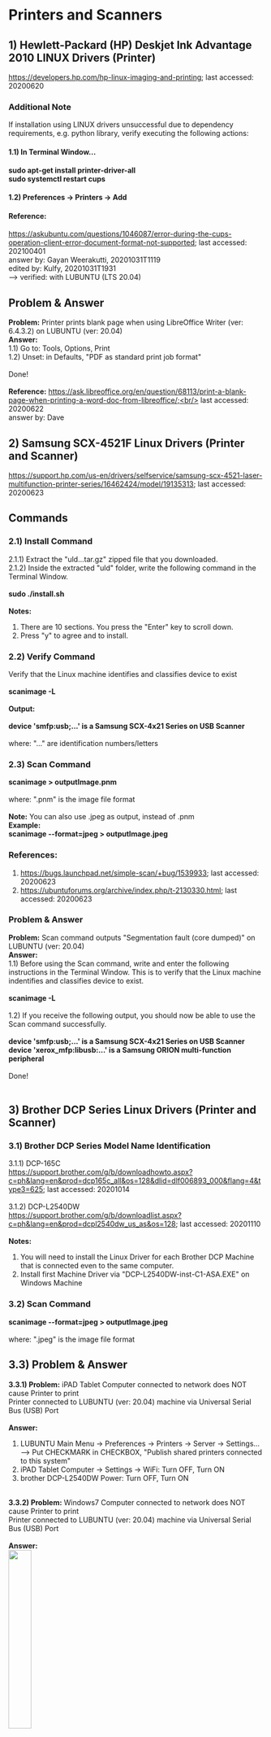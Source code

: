 # Printers and Scanners
## 1) Hewlett-Packard (HP) Deskjet Ink Advantage 2010 LINUX Drivers (Printer)
https://developers.hp.com/hp-linux-imaging-and-printing; last accessed: 20200620

### Additional Note
If installation using LINUX drivers unsuccessful due to dependency requirements, e.g. python library, verify executing the following actions:<br/>
#### 1.1) In Terminal Window... <br/>
<b>sudo apt-get install printer-driver-all</b><br/>
<b>sudo systemctl restart cups</b>

#### 1.2) Preferences -> Printers -> Add<br/>

#### Reference:
https://askubuntu.com/questions/1046087/error-during-the-cups-operation-client-error-document-format-not-supported;
last accessed: 202100401<br/>
answer by: Gayan Weerakutti, 20201031T1119<br/>
edited by: Kulfy, 20201031T1931<br/>
--> verified: with LUBUNTU (LTS 20.04)<br/>

## Problem & Answer
<b>Problem:</b> Printer prints blank page when using LibreOffice Writer (ver: 6.4.3.2) on LUBUNTU (ver: 20.04)<br/>
<b>Answer:</b><br/>
1.1) Go to: Tools, Options, Print<br/>
1.2) Unset: in Defaults, "PDF as standard print job format"<br/>
<br/>
Done!<br/>
<br/>
<b>Reference:</b> https://ask.libreoffice.org/en/question/68113/print-a-blank-page-when-printing-a-word-doc-from-libreoffice/;<br/>
last accessed: 20200622<br/>
answer by: Dave

## 2) Samsung SCX-4521F Linux Drivers (Printer and Scanner)
https://support.hp.com/us-en/drivers/selfservice/samsung-scx-4521-laser-multifunction-printer-series/16462424/model/19135313; last accessed: 20200623

## Commands
### 2.1) Install Command<br/>
2.1.1) Extract the "uld...tar.gz" zipped file that you downloaded.<br/>
2.1.2) Inside the extracted "uld" folder, write the following command in the Terminal Window.<br/>
<br/>
<b>sudo ./install.sh</b><br/>
<br/>
<b>Notes:</b><br/>
1) There are 10 sections. You press the "Enter" key to scroll down.<br/>
2) Press "y" to agree and to install.<br/>
### 2.2) Verify Command
Verify that the Linux machine identifies and classifies device to exist<br/>
<br/>
<b>scanimage -L</b>
<br/>
<br/>
<b>Output:</b><br/>
<br/>
<b>device 'smfp:usb;...' is a Samsung SCX-4x21 Series on USB Scanner</b><br/>
<br/>
where: "..." are identification numbers/letters<br/>

### 2.3) Scan Command<br/>
<b>scanimage > outputImage.pnm</b><br/>
<br/>
where: ".pnm" is the image file format<br/>
<br/>
<b>Note:</b> You can also use .jpeg as output, instead of .pnm<br/>
<b>Example:</b><br/>
<b>scanimage --format=jpeg > outputImage.jpeg</b>

### References:
1) https://bugs.launchpad.net/simple-scan/+bug/1539933; last accessed: 20200623<br/>
2) https://ubuntuforums.org/archive/index.php/t-2130330.html; last accessed: 20200623

### Problem & Answer
<b>Problem:</b> Scan command outputs "Segmentation fault (core dumped)" on LUBUNTU (ver: 20.04)<br/>
<b>Answer:</b><br/>
1.1) Before using the Scan command, write and enter the following instructions in the Terminal Window. This is to verify that the Linux machine indentifies and classifies device to exist.<br/>
<br/>
<b>scanimage -L</b>
<br/>
<br/>
1.2) If you receive the following output, you should now be able to use the Scan command successfully.<br/>
<br/>
<b>device 'smfp:usb;...' is a Samsung SCX-4x21 Series on USB Scanner</b><br/>
<b>device 'xerox_mfp:libusb:...' is a Samsung ORION multi-function peripheral</b><br/>
<br/>
Done!<br/>
<br/>

## 3) Brother DCP Series Linux Drivers (Printer and Scanner)
### 3.1) Brother DCP Series Model Name Identification
3.1.1) DCP-165C<br/>
https://support.brother.com/g/b/downloadhowto.aspx?c=ph&lang=en&prod=dcp165c_all&os=128&dlid=dlf006893_000&flang=4&type3=625; last accessed: 20201014<br/>
<br/>
3.1.2) DCP-L2540DW<br/>
https://support.brother.com/g/b/downloadlist.aspx?c=ph&lang=en&prod=dcpl2540dw_us_as&os=128; last accessed: 20201110<br/>
<br/>
<b>Notes:</b><br/>
1) You will need to install the Linux Driver for each Brother DCP Machine that is connected even to the same computer.
2) Install first Machine Driver via "DCP-L2540DW-inst-C1-ASA.EXE" on Windows Machine

### 3.2) Scan Command<br/>
<b>scanimage --format=jpeg > outputImage.jpeg</b><br/>
<br/>
where: ".jpeg" is the image file format

## 3.3) Problem & Answer
<b>3.3.1) Problem:</b> iPAD Tablet Computer connected to network does NOT cause Printer to print<br/>
Printer connected to LUBUNTU (ver: 20.04) machine via Universal Serial Bus (USB) Port<br/>
<br/>
<b>Answer:</b><br/>
1) LUBUNTU Main Menu -> Preferences -> Printers -> Server -> Settings...<br/>
--> Put CHECKMARK in CHECKBOX, "Publish shared printers connected to this system"<br/>
2) iPAD Tablet Computer -> Settings -> WiFi: Turn OFF, Turn ON<br/>
3) brother DCP-L2540DW Power: Turn OFF, Turn ON<br/>
<br/>
<b>3.3.2) Problem:</b> Windows7 Computer connected to network does NOT cause Printer to print<br/>
Printer connected to LUBUNTU (ver: 20.04) machine via Universal Serial Bus (USB) Port<br/>
<br/>
<b>Answer:</b><br/>
<img src="https://github.com/usbong/KMS/blob/master/Notes/res/noteSambaPrintServerWindows7PCToLUBUNTU20Dot04LTSPCSharedNetworkV20220309T1102.jpg" width="30%"><br/>
1) Enter the following COMMAND in LUBUNTU's Terminal Window:<br/>
<b>sudo apt install samba</b><br/>
<br/>
--> If installation FAILS due to dependencies, enter:<br/> 
<b>sudo apt-get install aptitude</b><br/>
<b>sudo aptitude install samba</b><br/>
<br/>
2) edit <b>/etc/samba/smb.conf</b><br/>
<br/>
--> In the [printers] section, CHANGE the following to "yes":<br/>
<b>browsable = yes</b><br/>
<b>guest ok = yes</b><br/>
<br/>
3) Enter the following COMMANDs in LUBUNTU's Terminal Window:<br/>
<b>sudo systemctl restart smbd.service</b><br/>
<b>sudo systemctl restart nmbd.service</b><br/>

### References
3.3.1.R.1) https://ubuntu.com/server/docs/samba-print-server; last accessed: 20220309<br/>
3.3.1.R.2) https://support.brother.com/g/b/downloadtop.aspx?c=ph&lang=en&prod=dcpl2540dw_us_as; last accessed: 20220309<br/>

<b>3.3.2) Problem:</b> Windows 7 machine cannot add shared network Printer by Linux Ubuntu machine (LUBUNTU 20.04)<br/>

<b>Answer Part1:</b><br/>
Part1.1) In LUBUNTU machine, add printer connected via <b>USB</b>;

<img src="https://github.com/usbong/ITAMS/blob/main/Notes/MachineDrivers/res/usbongKMS-SharedPrintersByLinuxToWindowsCroppedV20230422T1142.jpg" width="80%">


Part1.2) In Windows 7 machine, add shared printer by LUBUNTU machine on the <b>local network</b> ;

<img src="https://github.com/usbong/ITAMS/blob/main/Notes/MachineDrivers/res/windowsAddPrinterSharedByLinuxUbuntuV20230422T1146.png" width="80%">


<b>Answer Part2:</b><br/>

<img src="https://github.com/usbong/ITAMS/blob/main/Notes/MachineDrivers/res/linuxCupsWebAddressWindowsAddPrinterSharedByLinuxUbuntuV20230422T1211.png" width="80%">

Part2.1) In Windows 7 machine's web browser, enter "<b>http://192.168.1.110:631/printers</b>" as web address

<img src="https://github.com/usbong/ITAMS/blob/main/Notes/MachineDrivers/res/linuxCupsWebAddressPart2WindowsAddPrinterSharedByLinuxUbuntuV20230422T1211.png" width="80%">

Part2.2) Identify the shared networked printer's address;<br/> 
Example: "<b>http://192.168.1.110:631/printers/DCP-L2540DW-series</b>"

<img src="https://github.com/usbong/ITAMS/blob/main/Notes/MachineDrivers/res/linuxCupsWebAddressPart3WindowsAddPrinterSharedByLinuxUbuntuV20230422T1211.png" width="80%">

Part2.3) In Windows 7 machine, add printer device; Enter the printer's address

### References

3.3.2.R.1) https://askubuntu.com/questions/641/how-do-i-set-up-printer-sharing-with-a-windows-7-machine-in-ubuntu; last accessed: 20230422
